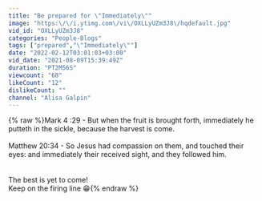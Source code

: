 ```yaml
---
title: "Be prepared for \"Immediately\""
image: "https:\/\/i.ytimg.com\/vi\/OXLLyUZm3J8\/hqdefault.jpg"
vid_id: "OXLLyUZm3J8"
categories: "People-Blogs"
tags: ["prepared","\"Immediately\""]
date: "2022-02-12T03:01:03+03:00"
vid_date: "2021-08-09T15:39:49Z"
duration: "PT2M56S"
viewcount: "68"
likeCount: "12"
dislikeCount: ""
channel: "Alisa Galpin"
---
```

{% raw %}Mark 4 :29 - But when the fruit is brought forth, immediately he putteth in the sickle, because the harvest is come.<br /><br />Matthew 20:34 - So Jesus had compassion on them, and touched their eyes: and immediately their received sight, and they followed him.<br /><br /><br />The best is yet to come!<br />Keep on the firing line 😁{% endraw %}
